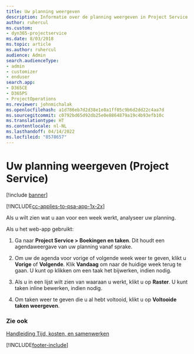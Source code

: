 ```yaml
---
title: Uw planning weergeven
description: Informatie over de planning weergeven in Project Service
author: ruhercul
ms.custom:
- dyn365-projectservice
ms.date: 8/03/2018
ms.topic: article
ms.author: ruhercul
audience: Admin
search.audienceType:
- admin
- customizer
- enduser
search.app:
- D365CE
- D365PS
- ProjectOperations
ms.reviewer: johnmichalak
ms.openlocfilehash: a1d786eb7d2d38e1e8a1ff05c9b6d2dd22c4aa7d
ms.sourcegitcommit: c0792bd65d92db25e0e8864879a19c4b93efb10c
ms.translationtype: HT
ms.contentlocale: nl-NL
ms.lasthandoff: 04/14/2022
ms.locfileid: "8578657"
---
```

# <a name="view-your-schedule-project-service"></a>Uw planning weergeven (Project Service)

[!include [banner](../includes/psa-now-project-operations.md)]

[!INCLUDE[cc-applies-to-psa-app-1x-2x](../includes/cc-applies-to-psa-app-1x-2x.md)]

Als u wilt zien wat u aan voor een week werkt, analyseer uw planning.  
  
 Als u het web-app gebruikt:  
  
1.  Ga naar **Project Service > Boekingen en taken**. Dit houdt een agendaweergave van uw planning vanaf sprake.  
  
2.  Om uw de agenda voor vorige of volgende week weer te geven, klikt u **Vorige** of **Volgende**. Klik **Vandaag** om naar de huidige week terug te gaan. U kunt op klikken om een taak het bijwerken, indien nodig.  
  
3.  Als u in een lijst wilt zien van waaraan u werkt, klikt u op **Raster**. U kunt taken inline bewerken, indien nodig.  
  
4.  Om taken weer te geven die u al hebt voltooid, klikt u op **Voltooide taken weergeven**.  
  
### <a name="see-also"></a>Zie ook  
 [Handleiding Tijd, kosten, en samenwerken](../psa/time-expense-collaboration-guide.md)


[!INCLUDE[footer-include](../includes/footer-banner.md)]
